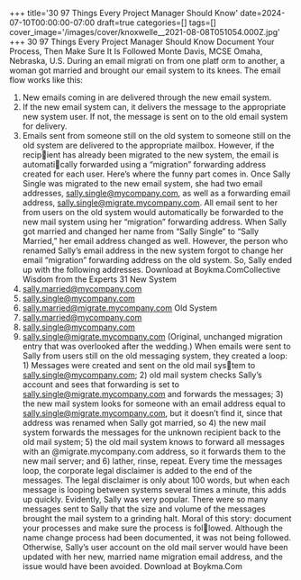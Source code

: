 +++
title='30 97 Things Every Project Manager Should Know'
date=2024-07-10T00:00:00-07:00
draft=true
categories=[]
tags=[]
cover_image='/images/cover/knoxwelle__2021-08-08T051054.000Z.jpg'
+++
30 97 Things Every Project Manager Should Know
Document Your 
Process, Then Make 
Sure It Is Followed
Monte Davis, MCSE
Omaha, Nebraska, U.S.
During an email migrati on from one platf orm to another, a 
woman got married and brought our email system to its knees.
The email flow works like this:
1. New emails coming in are delivered through the new email system.
2. If the new email system can, it delivers the message to the appropriate 
new system user. If not, the message is sent on to the old email system for 
delivery.
3. Emails sent from someone still on the old system to someone still on the 
old system are delivered to the appropriate mailbox. However, if the recipient has already been migrated to the new system, the email is automatically forwarded using a “migration” forwarding address created for each 
user.
Here’s where the funny part comes in. Once Sally Single was migrated to the 
new email system, she had two email addresses, sally.single@mycompany.com, 
as well as a forwarding email address, sally.single@migrate.mycompany.com. 
All email sent to her from users on the old system would automatically be 
forwarded to the new mail system using her “migration” forwarding address.
When Sally got married and changed her name from “Sally Single” to “Sally 
Married,” her email address changed as well. However, the person who 
renamed Sally’s email address in the new system forgot to change her email 
“migration” forwarding address on the old system. So, Sally ended up with the 
following addresses.
Download at Boykma.ComCollective Wisdom from the Experts 31
New System
1. sally.married@mycompany.com
2. sally.single@mycompany.com
3. sally.married@migrate.mycompany.com
Old System
1. sally.married@mycompany.com
2. sally.single@mycompany.com
3. sally.single@migrate.mycompany.com
(Original, unchanged migration entry 
that was overlooked after the wedding.)
When emails were sent to Sally from users still on the old messaging system, 
they created a loop: 1) Messages were created and sent on the old mail system to sally.single@mycompany.com; 2) old mail system checks Sally’s account 
and sees that forwarding is set to sally.single@migrate.mycompany.com and 
forwards the messages; 3) the new mail system looks for someone with an 
email address equal to sally.single@migrate.mycompany.com, but it doesn’t 
find it, since that address was renamed when Sally got married, so 4) the new 
mail system forwards the messages for the unknown recipient back to the old 
mail system; 5) the old mail system knows to forward all messages with an 
@migrate.mycompany.com address, so it forwards them to the new mail 
server; and 6) lather, rinse, repeat.
Every time the messages loop, the corporate legal disclaimer is added to the end 
of the messages. The legal disclaimer is only about 100 words, but when each 
message is looping between systems several times a minute, this adds up quickly. 
Evidently, Sally was very popular. There were so many messages sent to Sally that 
the size and volume of the messages brought the mail system to a grinding halt.
Moral of this story: document your processes and make sure the process is followed. Although the name change process had been documented, it was not 
being followed. Otherwise, Sally’s user account on the old mail server would 
have been updated with her new, married name migration email address, and 
the issue would have been avoided.
Download at Boykma.Com